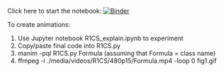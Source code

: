 Click here to start the notebook:
[![Binder](https://mybinder.org/badge_logo.svg)](https://mybinder.org/v2/gh/sunfishstanford/manimjupyter/HEAD?filepath=notebook)

To create animations:
1. Use Jupyter notebook R1CS_explain.ipynb to experiment
2. Copy/paste final code into R1CS.py
3. manim -pql R1CS.py Formula (assuming that Formula = class name)
4. ffmpeg -i ./media/videos/R1CS/480p15/Formula.mp4 -loop 0 fig1.gif